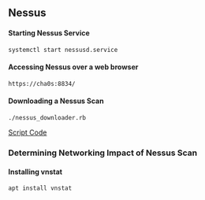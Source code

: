 ## Nessus

#### Starting Nessus Service
```Shell
systemctl start nessusd.service
```

#### Accessing Nessus over a web browser
```url
https://cha0s:8834/
```

#### Downloading a Nessus Scan
```Shell
./nessus_downloader.rb
```
[Script Code](https://raw.githubusercontent.com/eelsivart/nessus-report-downloader/master/nessus6-report-downloader.rb)

### Determining Networking Impact of Nessus Scan

#### Installing vnstat
```Shell
apt install vnstat
```
